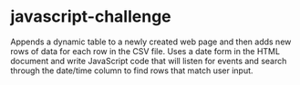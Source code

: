 # javascript-challenge
Appends a dynamic table to a newly created web page and then adds new rows of data for each row in the CSV file.  Uses a date form in the HTML document and write JavaScript code that will listen for events and search through the date/time column to find rows that match user input.
